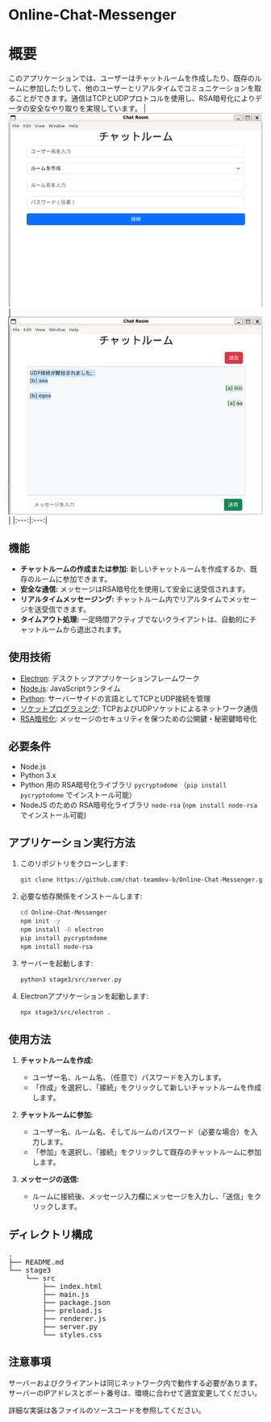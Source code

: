 # Online-Chat-Messenger

# 概要
このアプリケーションでは、ユーザーはチャットルームを作成したり、既存のルームに参加したりして、他のユーザーとリアルタイムでコミュニケーションを取ることができます。通信はTCPとUDPプロトコルを使用し、RSA暗号化によりデータの安全なやり取りを実現しています。
| ![screen1](images/screen1.png) | ![screen2](images/screen2.png) |
|:---:|:---:|

## 機能
- **チャットルームの作成または参加:** 新しいチャットルームを作成するか、既存のルームに参加できます。
- **安全な通信:** メッセージはRSA暗号化を使用して安全に送受信されます。
- **リアルタイムメッセージング:** チャットルーム内でリアルタイムでメッセージを送受信できます。
- **タイムアウト処理:** 一定時間アクティブでないクライアントは、自動的にチャットルームから退出されます。

## 使用技術
- [Electron](https://www.electronjs.org/): デスクトップアプリケーションフレームワーク
- [Node.js](https://nodejs.org/): JavaScriptランタイム
- [Python](https://www.python.org/): サーバーサイドの言語としてTCPとUDP接続を管理
- [ソケットプログラミング](https://docs.python.org/3/library/socket.html): TCPおよびUDPソケットによるネットワーク通信
- [RSA暗号化](https://cryptography.io/en/latest/hazmat/primitives/asymmetric/rsa/): メッセージのセキュリティを保つための公開鍵・秘密鍵暗号化

## 必要条件
- Node.js
- Python 3.x
- Python 用の RSA暗号化ライブラリ `pycryptodome` （`pip install pycryptodome` でインストール可能）
- NodeJS のための RSA暗号化ライブラリ `node-rsa` (`npm install node-rsa` でインストール可能)

## アプリケーション実行方法

1. このリポジトリをクローンします:
    ```bash
    git clone https://github.com/chat-teamdev-b/Online-Chat-Messenger.git
    ```

2. 必要な依存関係をインストールします:
    ```bash
    cd Online-Chat-Messenger
    npm init -y
    npm install -D electron
    pip install pycryptodome
    npm install node-rsa
    ```

3. サーバーを起動します:
    ```bash
    python3 stage3/src/server.py
    ```

4. Electronアプリケーションを起動します:
    ```bash
    npx stage3/src/electron .
    ```

## 使用方法

1. **チャットルームを作成:**
   - ユーザー名、ルーム名、（任意で）パスワードを入力します。
   - 「作成」を選択し、「接続」をクリックして新しいチャットルームを作成します。
   
2. **チャットルームに参加:**
   - ユーザー名、ルーム名、そしてルームのパスワード（必要な場合）を入力します。
   - 「参加」を選択し、「接続」をクリックして既存のチャットルームに参加します。

3. **メッセージの送信:**
   - ルームに接続後、メッセージ入力欄にメッセージを入力し、「送信」をクリックします。

## ディレクトリ構成
<pre>
.
├── README.md
└── stage3
    └── src
        ├── index.html
        ├── main.js
        ├── package.json
        ├── preload.js
        ├── renderer.js
        ├── server.py
        └── styles.css
</pre>

## 注意事項
サーバーおよびクライアントは同じネットワーク内で動作する必要があります。  
サーバーのIPアドレスとポート番号は、環境に合わせて適宜変更してください。

詳細な実装は各ファイルのソースコードを参照してください。
